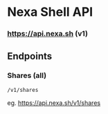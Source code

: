 # Nexa Shell API

### https://api.nexa.sh (v1)

## Endpoints

### Shares (all)

`/v1/shares`

eg. https://api.nexa.sh/v1/shares
